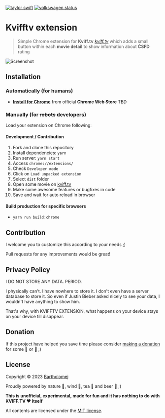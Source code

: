 [![taylor swift](https://img.shields.io/badge/secured%20by-taylor%20swift-brightgreen.svg)](https://twitter.com/SwiftOnSecurity)
[![volkswagen status](https://auchenberg.github.io/volkswagen/volkswargen_ci.svg?v=1)](https://github.com/auchenberg/volkswagen)

# Kvifftv extension

> Simple Chrome extension for **Kviff.tv** _[kviff.tv](https://kviff.tv)_ which adds a small button within each **movie detail** to show information about **ČSFD** rating

![Screenshot](https://raw.githubusercontent.com/bartholomej/kvifftv-ext/master/_assets/kviff-promo.png)

## Installation

### Automatically (for humans)

- **[Install for Chrome]()** from official **Chrome Web Store** TBD

### Manually (for ~~robots~~ developers)

Load your extension on Chrome following:

#### Development / Contribution

1. Fork and clone this repository
2. Install dependencies: `yarn`
3. Run server: `yarn start`
4. Access `chrome://extensions/`
5. Check `Developer mode`
6. Click on `Load unpacked extension`
7. Select `dist` folder
8. Open some movie on [kviff.tv](https://kviff.tv/katalog/okupace)
9. Make some awesome features or bugfixes in code
10. Save and wait for auto reload in browser

#### Build production for specific browsers

- `yarn run build:chrome`

## Contribution

I welcome you to customize this according to your needs ;)

Pull requests for any improvements would be great!

## Privacy Policy

I DO NOT STORE ANY DATA. PERIOD.

I physically can't. I have nowhere to store it. I don't even have a server database to store it. So even if Justin Bieber asked nicely to see your data, I wouldn't have anything to show him.

That's why, with KVIFFTV EXTENSION, what happens on your device stays on your device till disappear.

## Donation

If this project have helped you save time please consider [making a donation](https://github.com/sponsors/bartholomej) for some 🍺 or 🍵 ;)

## License

Copyright &copy; 2023 [Bartholomej](http://github.com/bartholomej)

Proudly powered by nature 🗻, wind 💨, tea 🍵 and beer 🍺 ;)

**This is unofficial, experimental, made for fun and it has nothing to do with KVIFF.TV ❤️ itself** ️ ️

All contents are licensed under the [MIT license].

[mit license]: LICENSE

